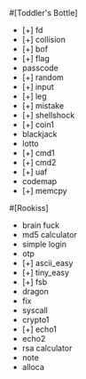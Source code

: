 #[Toddler's Bottle]

* [+] fd
* [+] collision
* [+] bof
* [+] flag
* passcode
* [+] random
* [+] input
* [+] leg
* [+] mistake
* [+] shellshock
* [+] coin1
* blackjack
* lotto
* [+] cmd1
* [+] cmd2
* [+] uaf
* codemap
* [+] memcpy

#[Rookiss]

* brain fuck
* md5 calculator
* simple login
* otp
* [+] ascii_easy
* [+] tiny_easy
* [+] fsb
* dragon
* fix
* syscall
* crypto1
* [+] echo1
* echo2
* rsa calculator
* note
* alloca





